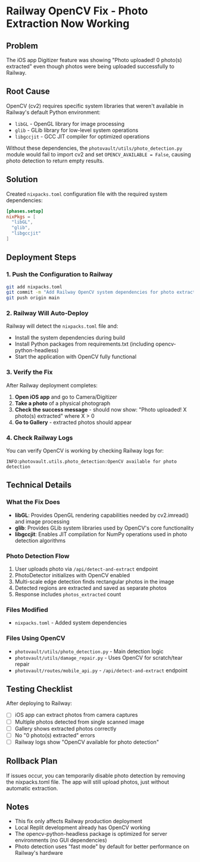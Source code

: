 # Railway OpenCV Fix - Photo Extraction Now Working

## Problem
The iOS app Digitizer feature was showing "Photo uploaded! 0 photo(s) extracted" even though photos were being uploaded successfully to Railway.

## Root Cause
OpenCV (cv2) requires specific system libraries that weren't available in Railway's default Python environment:
- `libGL` - OpenGL library for image processing
- `glib` - GLib library for low-level system operations  
- `libgccjit` - GCC JIT compiler for optimized operations

Without these dependencies, the `photovault/utils/photo_detection.py` module would fail to import cv2 and set `OPENCV_AVAILABLE = False`, causing photo detection to return empty results.

## Solution
Created `nixpacks.toml` configuration file with the required system dependencies:

```toml
[phases.setup]
nixPkgs = [
  "libGL",
  "glib", 
  "libgccjit"
]
```

## Deployment Steps

### 1. Push the Configuration to Railway
```bash
git add nixpacks.toml
git commit -m "Add Railway OpenCV system dependencies for photo extraction"
git push origin main
```

### 2. Railway Will Auto-Deploy
Railway will detect the `nixpacks.toml` file and:
- Install the system dependencies during build
- Install Python packages from requirements.txt (including opencv-python-headless)
- Start the application with OpenCV fully functional

### 3. Verify the Fix
After Railway deployment completes:

1. **Open iOS app** and go to Camera/Digitizer
2. **Take a photo** of a physical photograph
3. **Check the success message** - should now show: "Photo uploaded! X photo(s) extracted" where X > 0
4. **Go to Gallery** - extracted photos should appear

### 4. Check Railway Logs
You can verify OpenCV is working by checking Railway logs for:
```
INFO:photovault.utils.photo_detection:OpenCV available for photo detection
```

## Technical Details

### What the Fix Does
- **libGL**: Provides OpenGL rendering capabilities needed by cv2.imread() and image processing
- **glib**: Provides GLib system libraries used by OpenCV's core functionality
- **libgccjit**: Enables JIT compilation for NumPy operations used in photo detection algorithms

### Photo Detection Flow
1. User uploads photo via `/api/detect-and-extract` endpoint
2. PhotoDetector initializes with OpenCV enabled
3. Multi-scale edge detection finds rectangular photos in the image
4. Detected regions are extracted and saved as separate photos
5. Response includes `photos_extracted` count

### Files Modified
- `nixpacks.toml` - Added system dependencies

### Files Using OpenCV
- `photovault/utils/photo_detection.py` - Main detection logic
- `photovault/utils/damage_repair.py` - Uses OpenCV for scratch/tear repair
- `photovault/routes/mobile_api.py` - `/api/detect-and-extract` endpoint

## Testing Checklist

After deploying to Railway:

- [ ] iOS app can extract photos from camera captures
- [ ] Multiple photos detected from single scanned image
- [ ] Gallery shows extracted photos correctly
- [ ] No "0 photo(s) extracted" errors
- [ ] Railway logs show "OpenCV available for photo detection"

## Rollback Plan
If issues occur, you can temporarily disable photo detection by removing the nixpacks.toml file. The app will still upload photos, just without automatic extraction.

## Notes
- This fix only affects Railway production deployment
- Local Replit development already has OpenCV working
- The opencv-python-headless package is optimized for server environments (no GUI dependencies)
- Photo detection uses "fast mode" by default for better performance on Railway's hardware
